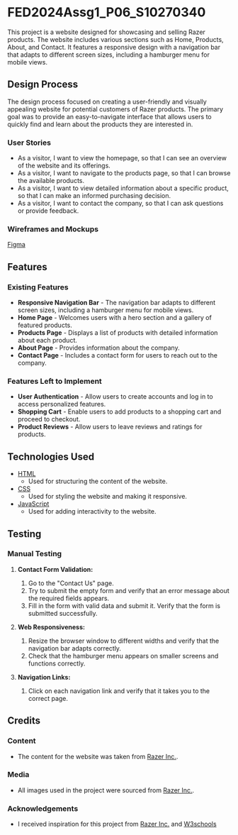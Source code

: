 # FED2024Assg1_P06_S10270340

This project is a website designed for showcasing and selling Razer products. The website includes various sections such as Home, Products, About, and Contact. It features a responsive design with a navigation bar that adapts to different screen sizes, including a hamburger menu for mobile views.

## Design Process

The design process focused on creating a user-friendly and visually appealing website for potential customers of Razer products. The primary goal was to provide an easy-to-navigate interface that allows users to quickly find and learn about the products they are interested in.

### User Stories
- As a visitor, I want to view the homepage, so that I can see an overview of the website and its offerings.
- As a visitor, I want to navigate to the products page, so that I can browse the available products.
- As a visitor, I want to view detailed information about a specific product, so that I can make an informed purchasing decision.
- As a visitor, I want to contact the company, so that I can ask questions or provide feedback.

### Wireframes and Mockups
[Figma](https://www.figma.com/design/fhPGLnvPCvWkQK7lsC71h2/FED_S10270340_Tan-Jun-Hao-Glenn?node-id=6-2&t=uP13iKbKfddifFrd-1/)

## Features

### Existing Features
- **Responsive Navigation Bar** - The navigation bar adapts to different screen sizes, including a hamburger menu for mobile views.
- **Home Page** - Welcomes users with a hero section and a gallery of featured products.
- **Products Page** - Displays a list of products with detailed information about each product.
- **About Page** - Provides information about the company.
- **Contact Page** - Includes a contact form for users to reach out to the company.

### Features Left to Implement
- **User Authentication** - Allow users to create accounts and log in to access personalized features.
- **Shopping Cart** - Enable users to add products to a shopping cart and proceed to checkout.
- **Product Reviews** - Allow users to leave reviews and ratings for products.

## Technologies Used

- [HTML](https://developer.mozilla.org/en-US/docs/Web/HTML)
    - Used for structuring the content of the website.
- [CSS](https://developer.mozilla.org/en-US/docs/Web/CSS)
    - Used for styling the website and making it responsive.
- [JavaScript](https://developer.mozilla.org/en-US/docs/Web/JavaScript)
    - Used for adding interactivity to the website.

## Testing

### Manual Testing
1. **Contact Form Validation:**
    1. Go to the "Contact Us" page.
    2. Try to submit the empty form and verify that an error message about the required fields appears.
    3. Fill in the form with valid data and submit it. Verify that the form is submitted successfully.

2. **Web Responsiveness:**
    1. Resize the browser window to different widths and verify that the navigation bar adapts correctly.
    2. Check that the hamburger menu appears on smaller screens and functions correctly.

3. **Navigation Links:**
    1. Click on each navigation link and verify that it takes you to the correct page.

## Credits

### Content
- The content for the website was taken from [Razer Inc.](https://www.razer.com/).

### Media
- All images used in the project were sourced from [Razer Inc.](https://www.razer.com/).

### Acknowledgements
- I received inspiration for this project from [Razer Inc.](https://www.razer.com/) and [W3schools](https://www.w3schools.com/)
